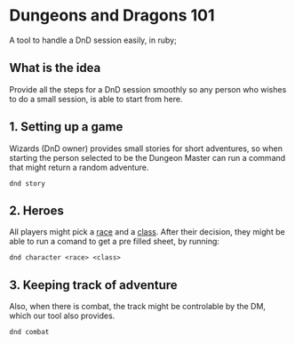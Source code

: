 # Dungeons and Dragons 101

A tool to handle a DnD session easily, in ruby;

## What is the idea

Provide all the steps for a DnD session smoothly so any person who wishes to do a small session, is able to start from here.

## 1. Setting up a game

Wizards (DnD owner) provides small stories for short adventures, so when starting the person selected to be the Dungeon Master can run a command that might return a random adventure.

```
dnd story
```

## 2. Heroes

All players might pick a [race](https://roll20.net/compendium/dnd5e/Index:Races) and a [class](https://roll20.net/compendium/dnd5e/Index:Classes). After their decision, they might be able to run a comand to get a pre filled sheet, by running:

```
dnd character <race> <class>
```

## 3. Keeping track of adventure

Also, when there is combat, the track might be controlable by the DM, which our tool also provides.

```
dnd combat 
```


